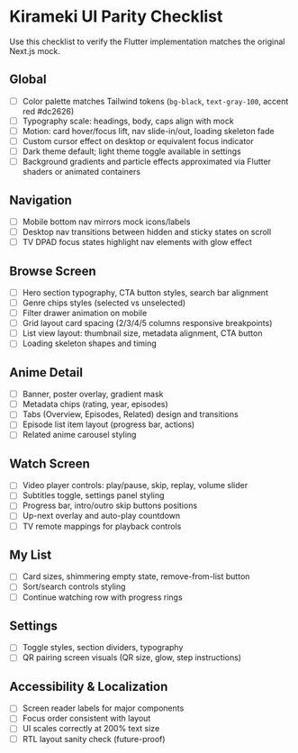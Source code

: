 # Kirameki UI Parity Checklist

Use this checklist to verify the Flutter implementation matches the original Next.js mock.

## Global
- [ ] Color palette matches Tailwind tokens (`bg-black`, `text-gray-100`, accent red #dc2626)
- [ ] Typography scale: headings, body, caps align with mock
- [ ] Motion: card hover/focus lift, nav slide-in/out, loading skeleton fade
- [ ] Custom cursor effect on desktop or equivalent focus indicator
- [ ] Dark theme default; light theme toggle available in settings
- [ ] Background gradients and particle effects approximated via Flutter shaders or animated containers

## Navigation
- [ ] Mobile bottom nav mirrors mock icons/labels
- [ ] Desktop nav transitions between hidden and sticky states on scroll
- [ ] TV DPAD focus states highlight nav elements with glow effect

## Browse Screen
- [ ] Hero section typography, CTA button styles, search bar alignment
- [ ] Genre chips styles (selected vs unselected)
- [ ] Filter drawer animation on mobile
- [ ] Grid layout card spacing (2/3/4/5 columns responsive breakpoints)
- [ ] List view layout: thumbnail size, metadata alignment, CTA button
- [ ] Loading skeleton shapes and timing

## Anime Detail
- [ ] Banner, poster overlay, gradient mask
- [ ] Metadata chips (rating, year, episodes)
- [ ] Tabs (Overview, Episodes, Related) design and transitions
- [ ] Episode list item layout (progress bar, actions)
- [ ] Related anime carousel styling

## Watch Screen
- [ ] Video player controls: play/pause, skip, replay, volume slider
- [ ] Subtitles toggle, settings panel styling
- [ ] Progress bar, intro/outro skip buttons positions
- [ ] Up-next overlay and auto-play countdown
- [ ] TV remote mappings for playback controls

## My List
- [ ] Card sizes, shimmering empty state, remove-from-list button
- [ ] Sort/search controls styling
- [ ] Continue watching row with progress rings

## Settings
- [ ] Toggle styles, section dividers, typography
- [ ] QR pairing screen visuals (QR size, glow, step instructions)

## Accessibility & Localization
- [ ] Screen reader labels for major components
- [ ] Focus order consistent with layout
- [ ] UI scales correctly at 200% text size
- [ ] RTL layout sanity check (future-proof)

